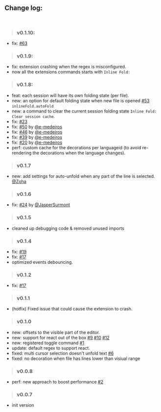 ## Change log:

<br/>

> ### v0.1.10:
- fix: [#63](https://github.com/moalamri/vscode-inline-fold/issues/63)

> ### v0.1.9:
- fix: extension crashing when the regex is misconfigured.
- now all the extensions commands starts with `Inline Fold:`

> ### v0.1.8:
- feat: each session will have its own folding state (per file).
- new: an option for default folding state when new file is opened [#53](https://github.com/moalamri/vscode-inline-fold/issues/53) `inlineFold.autoFold`
- new: a command to clear the current session folding state `Inline Fold: Clear session cache`.
- fix: [#23](https://github.com/moalamri/vscode-inline-fold/issues/23)
- fix: [#50](https://github.com/moalamri/vscode-inline-fold/issues/50) by [@e-medeiros](https://github.com/e-medeiros)
- fix: [#46](https://github.com/moalamri/vscode-inline-fold/issues/46) by [@e-medeiros](https://github.com/e-medeiros)
- fix: [#39](https://github.com/moalamri/vscode-inline-fold/issues/39) by [@e-medeiros](https://github.com/e-medeiros)
- fix: [#20](https://github.com/moalamri/vscode-inline-fold/issues/20) by [@e-medeiros](https://github.com/e-medeiros)
- perf: custom cache for the decorations per languageid (to avoid re-rendering the decorations when the language changes).

> ### v0.1.7
- new: add settings for auto-unfold when any part of the line is selected. [@Zoha](https://github.com/Zoha)

> ### v0.1.6
- fix: [#24](https://github.com/moalamri/vscode-inline-fold/issues/24) by [@JasperSurmont](https://github.com/JasperSurmont)

> ### v0.1.5
- cleaned up debugging code & removed unused imports

> ### v0.1.4
- fix: [#19](https://github.com/moalamri/vscode-inline-fold/issues/19)
- fix: [#17](https://github.com/moalamri/vscode-inline-fold/issues/17)
- optimized events debouncing.

> ### v0.1.2
- fix: [#17](https://github.com/moalamri/vscode-inline-fold/issues/17)

> ### v0.1.1
- (hotfix) Fixed issue that could cause the extension to crash.

> ### v0.1.0
- new: offsets to the visible part of the editor.
- new: support for react out of the box [#9](https://github.com/moalamri/vscode-inline-fold/issues/9) [#10](https://github.com/moalamri/vscode-inline-fold/issues/10) [#12](https://github.com/moalamri/vscode-inline-fold/issues/12)
- new: registered toggle command [#1](https://github.com/moalamri/vscode-inline-fold/issues/1)
- update: default regex to support react.
- fixed: multi cursor selection doesn't unfold text [#6](https://github.com/moalamri/vscode-inline-fold/issues/6)
- fixed: no decoration when file has lines lower than visiual range

> ### v0.0.8
- perf: new approach to boost performance [#2](https://github.com/moalamri/vscode-inline-fold/issues/2)

> ### v0.0.7
- init version